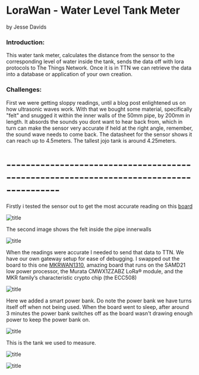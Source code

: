 # LoraWan - Water Level Tank Meter 
by Jesse Davids


<h3>Introduction:</h3>

This water tank meter, calculates the distance from the sensor to the corresponding level of water inside the tank, 
sends the data off with lora protocols to The Things Network. Once it is in TTN we can retrieve the data into a 
database or application of your own creation.

<h3>Challenges:</h3>

First we were getting sloppy readings, until a blog post enlightened us on how ultrasonic waves work. With that
we bought some material, specifically "felt" and snugged it within the inner walls of the 50mm pipe, by 200mm in length. 
It absords the sounds you dont want to hear back from, which in turn can make the sensor very accurate if held at the 
right angle, remember, the sound wave needs to come back. The datasheet for the sensor shows it can reach up to
4.5meters. The tallest jojo tank is around 4.25meters.


# ---------------------------------------------------------------------------------------


Firstly i tested the sensor out to get the most accurate reading on this [board](https://www.robotics.org.za/7D3C576A?search=leo%20eth)


![title](photo_2021-01-22_12-06-49.jpg)


The second image shows the felt inside the pipe innerwalls


![title](photo_2021-01-22_12-06-34.jpg)


When the readings were accurate I needed to send that data to TTN. We have our own gateway setup for ease of debugging.
I swapped out the board to this one [MKRWAN1310](https://store.arduino.cc/mkr-wan-1310), amazing board that runs on the
SAMD21 low power processor, the Murata CMWX1ZZABZ LoRa® module, and the MKR family’s characteristic crypto chip (the ECC508)


![title](photo_2021-01-22_12-06-23.jpg)


Here we added a smart power bank. Do note the power bank we have turns itself off when not being used. When the board
went to sleep, after around 3 minutes the power bank switches off as the board wasn't drawing enough power to keep
the power bank on.


![title](photo_2021-01-22_12-06-30.jpg)


This is the tank we used to measure.


![title](photo_2021-01-22_13-53-43.jpg)


![title](photo_2021-01-22_13-53-45.jpg)
